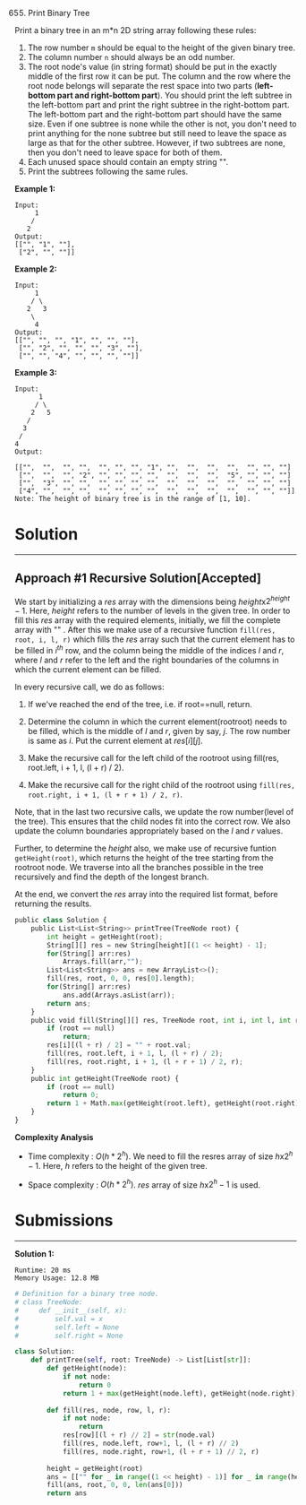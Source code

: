 655. Print Binary Tree

Print a binary tree in an m*n 2D string array following these rules:

1. The row number `m` should be equal to the height of the given binary tree.
1. The column number `n` should always be an odd number.
1. The root node's value (in string format) should be put in the exactly middle of the first row it can be put. The column and the row where the root node belongs will separate the rest space into two parts (**left-bottom part and right-bottom part**). You should print the left subtree in the left-bottom part and print the right subtree in the right-bottom part. The left-bottom part and the right-bottom part should have the same size. Even if one subtree is none while the other is not, you don't need to print anything for the none subtree but still need to leave the space as large as that for the other subtree. However, if two subtrees are none, then you don't need to leave space for both of them.
1. Each unused space should contain an empty string "".
1. Print the subtrees following the same rules.

**Example 1:**
```
Input:
     1
    /
   2
Output:
[["", "1", ""],
 ["2", "", ""]]
```

**Example 2:**
```
Input:
     1
    / \
   2   3
    \
     4
Output:
[["", "", "", "1", "", "", ""],
 ["", "2", "", "", "", "3", ""],
 ["", "", "4", "", "", "", ""]]
```

**Example 3:**
```
Input:
      1
     / \
    2   5
   / 
  3 
 / 
4 
Output:

[["",  "",  "", "",  "", "", "", "1", "",  "",  "",  "",  "", "", ""]
 ["",  "",  "", "2", "", "", "", "",  "",  "",  "",  "5", "", "", ""]
 ["",  "3", "", "",  "", "", "", "",  "",  "",  "",  "",  "", "", ""]
 ["4", "",  "", "",  "", "", "", "",  "",  "",  "",  "",  "", "", ""]]
Note: The height of binary tree is in the range of [1, 10].
```

# Solution
---
## Approach #1 Recursive Solution[Accepted]
We start by initializing a $res$ array with the dimensions being $height$x$2^{height} - 1$. Here, $height$ refers to the number of levels in the given tree. In order to fill this $res$ array with the required elements, initially, we fill the complete array with "" . After this we make use of a recursive function `fill(res, root, i, l, r)` which fills the $res$ array such that the current element has to be filled in $i^{th}$ row, and the column being the middle of the indices $l$ and $r$, where $l$ and $r$ refer to the left and the right boundaries of the columns in which the current element can be filled.

In every recursive call, we do as follows:

1. If we've reached the end of the tree, i.e. if root==null, return.

1. Determine the column in which the current element(rootroot) needs to be filled, which is the middle of $l$ and $r$, given by say, $j$. The row number is same as $i$. Put the current element at $res[i][j]$.

1. Make the recursive call for the left child of the rootroot using fill(res, root.left, i + 1, l, (l + r) / 2).

1. Make the recursive call for the right child of the rootroot using `fill(res, root.right, i + 1, (l + r + 1) / 2, r)`.

Note, that in the last two recursive calls, we update the row number(level of the tree). This ensures that the child nodes fit into the correct row. We also update the column boundaries appropriately based on the $l$ and $r$ values.

Further, to determine the $height$ also, we make use of recursive funtion `getHeight(root)`, which returns the height of the tree starting from the rootroot node. We traverse into all the branches possible in the tree recursively and find the depth of the longest branch.

At the end, we convert the $res$ array into the required list format, before returning the results.

```python
public class Solution {
    public List<List<String>> printTree(TreeNode root) {
        int height = getHeight(root);
        String[][] res = new String[height][(1 << height) - 1];
        for(String[] arr:res)
            Arrays.fill(arr,"");
        List<List<String>> ans = new ArrayList<>();
        fill(res, root, 0, 0, res[0].length);
        for(String[] arr:res)
            ans.add(Arrays.asList(arr));
        return ans;
    }
    public void fill(String[][] res, TreeNode root, int i, int l, int r) {
        if (root == null)
            return;
        res[i][(l + r) / 2] = "" + root.val;
        fill(res, root.left, i + 1, l, (l + r) / 2);
        fill(res, root.right, i + 1, (l + r + 1) / 2, r);
    }
    public int getHeight(TreeNode root) {
        if (root == null)
            return 0;
        return 1 + Math.max(getHeight(root.left), getHeight(root.right));
    }
}
```

**Complexity Analysis**

* Time complexity : $O(h*2^h)$. We need to fill the resres array of size $h$x$2^h - 1$. Here, $h$ refers to the height of the given tree.

* Space complexity : $O(h*2^h)$. $res$ array of size $h$x$2^h - 1$ is used.

# Submissions
---
**Solution 1:**
```
Runtime: 20 ms
Memory Usage: 12.8 MB
```
```python
# Definition for a binary tree node.
# class TreeNode:
#     def __init__(self, x):
#         self.val = x
#         self.left = None
#         self.right = None

class Solution:
    def printTree(self, root: TreeNode) -> List[List[str]]:
        def getHeight(node):
            if not node:
                return 0
            return 1 + max(getHeight(node.left), getHeight(node.right))
        
        def fill(res, node, row, l, r):
            if not node:
                return
            res[row][(l + r) // 2] = str(node.val)
            fill(res, node.left, row+1, l, (l + r) // 2)
            fill(res, node.right, row+1, (l + r + 1) // 2, r)
        
        height = getHeight(root)
        ans = [["" for _ in range((1 << height) - 1)] for _ in range(height)]
        fill(ans, root, 0, 0, len(ans[0]))
        return ans
        
```